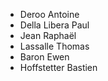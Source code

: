 

- Deroo Antoine
- Della Libera Paul
- Jean Raphaël
- Lassalle Thomas
- Baron Ewen
- Hoffstetter Bastien


